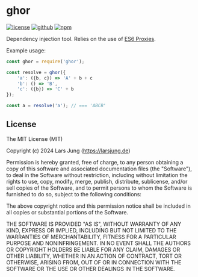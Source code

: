 # ghor

[![license][license-img]][github] [![github][github-img]][github] [![npm][npm-img]][npm]  

Dependency injection tool. Relies on the use of [ES6 Proxies][proxy].


Example usage:

```js
const ghor = require('ghor');

const resolve = ghor({
    'a': ({b, c}) => 'A' + b + c
    'b': () => 'B',
    'c': ({b}) => 'C' + b
});

const a = resolve('a'); // === 'ABCB'
```


## License
The MIT License (MIT)

Copyright (c) 2024 Lars Jung (https://larsjung.de)

Permission is hereby granted, free of charge, to any person obtaining a copy
of this software and associated documentation files (the "Software"), to deal
in the Software without restriction, including without limitation the rights
to use, copy, modify, merge, publish, distribute, sublicense, and/or sell
copies of the Software, and to permit persons to whom the Software is
furnished to do so, subject to the following conditions:

The above copyright notice and this permission notice shall be included in
all copies or substantial portions of the Software.

THE SOFTWARE IS PROVIDED "AS IS", WITHOUT WARRANTY OF ANY KIND, EXPRESS OR
IMPLIED, INCLUDING BUT NOT LIMITED TO THE WARRANTIES OF MERCHANTABILITY,
FITNESS FOR A PARTICULAR PURPOSE AND NONINFRINGEMENT. IN NO EVENT SHALL THE
AUTHORS OR COPYRIGHT HOLDERS BE LIABLE FOR ANY CLAIM, DAMAGES OR OTHER
LIABILITY, WHETHER IN AN ACTION OF CONTRACT, TORT OR OTHERWISE, ARISING FROM,
OUT OF OR IN CONNECTION WITH THE SOFTWARE OR THE USE OR OTHER DEALINGS IN
THE SOFTWARE.


[github]: https://github.com/lrsjng/ghor
[npm]: https://www.npmjs.org/package/ghor

[license-img]: https://img.shields.io/badge/license-MIT-a0a060.svg?style=flat-square
[github-img]: https://img.shields.io/badge/github-lrsjng/ghor-a0a060.svg?style=flat-square
[npm-img]: https://img.shields.io/badge/npm-ghor-a0a060.svg?style=flat-square

[proxy]: http://kangax.github.io/compat-table/es6/#test-Proxy
